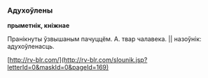 ### Адухоўлены
**прыметнік, кніжнае**

Пранікнуты ўзвышаным пачуццём. А. твар чалавека. || назоўнік: адухоўленасць.

<a rel="author">[http://rv-blr.com/](http://rv-blr.com/slounik.jsp?letterId=0&maskId=0&pageId=169)</a>
